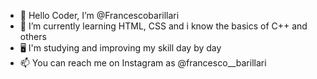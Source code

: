 - 👋 Hello Coder, I’m @Francescobarillari
- 🌱 I’m currently learning HTML, CSS and i know the basics of C++ and others
- 🖥️ I'm studying and improving my skill day by day
- 📫 You can reach me on Instagram as @francesco__barillari

<!---
Francescobarillari/Francescobarillari is a ✨ special ✨ repository because its `README.md` (this file) appears on your GitHub profile.
You can click the Preview link to take a look at your changes.
--->
